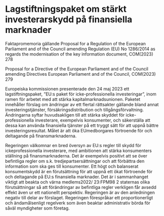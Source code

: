 # Lagstiftningspaket om stärkt investerarskydd på finansiella marknader

Faktapromemoria gällande Proposal for a Regulation of the European Parliament and of the Council amending Regulation (EU) No 1286/2014 as regards the
modernisation of the key information document, COM(2023\) 278

Proposal for a Directive of the European Parliament and of the Council amending Directives European Parliament and of the Council, COM(2023\) 279

Europeiska kommissionen presenterade den 24 maj 2023 ett lagstiftningspaket, ”EU:s paket för icke\-professionella investeringar”, inom ramen för arbetet med att stärka kapitalmarknadsunionen. Paketet innehåller förslag om ändringar av ett flertal rättsakter gällande bland annat investeringstjänster, försäkringsdistribution och tillgångsförvaltning. Ändringarna syftar huvudsakligen till att stärka skyddet för icke\-professionella investerare, exempelvis konsumenter, och säkerställa att dessa kan använda finansiella tjänster på ett tryggt sätt för att uppnå bättre investeringsresultat. Målet är att öka EUmedborgares förtroende för och deltagande på finansmarknaderna.

Regeringen välkomnar en bred översyn av EU:s regler till skydd för ickeprofessionella investerare, med ambitionen att stärka konsumenters ställning på finansmarknaderna. Det är exempelvis positivt att se över befintliga regler om s.k. tredjepartsersättningar och att förbättra den information som ska ges till konsumenter. Ett högt och balanserat konsumentskydd är en förutsättning för att uppnå ett ökat förtroende för och deltagande på EU:s finansiella marknader. Det är i sammanhanget viktigt att beakta och värna medlems2022/ 23:FPM98 2 staternas olika förutsättningar så att förändringar av befintliga regler verkligen får avsedd effekt även ur ett nationellt perspektiv. Regeringen är av den anledningen negativ till delar av förslaget. Regeringen förespråkar ett proportionerligt och ändamålsenligt regelverk som även beaktar administrativ börda för såväl myndigheter som företag.
